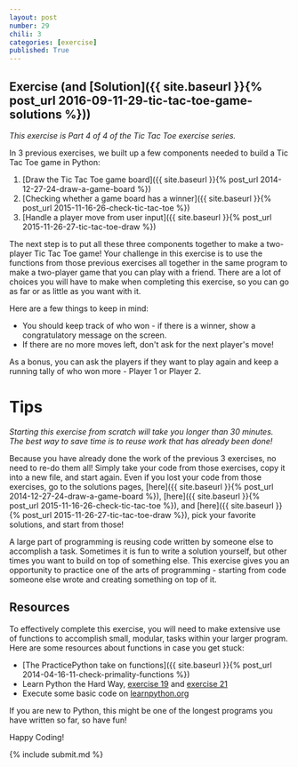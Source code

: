 ```yaml
---
layout: post
number: 29
chili: 3
categories: [exercise]
published: True
---
```


## Exercise (and [Solution]({{ site.baseurl }}{% post_url 2016-09-11-29-tic-tac-toe-game-solutions %}))

_This exercise is Part 4 of 4 of the Tic Tac Toe exercise series._

In 3 previous exercises, we built up a few components needed to build a Tic Tac Toe game in Python:

1. [Draw the Tic Tac Toe game board]({{ site.baseurl }}{% post_url 2014-12-27-24-draw-a-game-board %})
2. [Checking whether a game board has a winner]({{ site.baseurl }}{% post_url 2015-11-16-26-check-tic-tac-toe %})
3. [Handle a player move from user input]({{ site.baseurl }}{% post_url 2015-11-26-27-tic-tac-toe-draw %})

The next step is to put all these three components together to make a two-player Tic Tac Toe game! Your challenge in this exercise is to use the functions from those previous exercises all together in the same program to make a two-player game that you can play with a friend. There are a lot of choices you will have to make when completing this exercise, so you can go as far or as little as you want with it.

Here are a few things to keep in mind:

* You should keep track of who won - if there is a winner, show a congratulatory message on the screen.
* If there are no more moves left, don't ask for the next player's move!

As a bonus, you can ask the players if they want to play again and keep a running tally of who won more - Player 1 or Player 2.

# Tips

_Starting this exercise from scratch will take you longer than 30 minutes. The best way to save time is to reuse work that has already been done!_

Because you have already done the work of the previous 3 exercises, no need to re-do them all! Simply take your code from those exercises, copy it into a new file, and start again. Even if you lost your code from those exercises, go to the solutions pages, [here]({{ site.baseurl }}{% post_url 2014-12-27-24-draw-a-game-board %}), [here]({{ site.baseurl }}{% post_url 2015-11-16-26-check-tic-tac-toe %}), and [here]({{ site.baseurl }}{% post_url 2015-11-26-27-tic-tac-toe-draw %}), pick your favorite solutions, and start from those! 

A large part of programming is reusing code written by someone else to accomplish a task. Sometimes it is fun to write a solution yourself, but other times you want to build on top of something else. This exercise gives you an opportunity to practice one of the arts of programming - starting from code someone else wrote and creating something on top of it.

## Resources

To effectively complete this exercise, you will need to make extensive use of functions to accomplish small, modular, tasks within your larger program. Here are some resources about functions in case you get stuck:

* [The PracticePython take on functions]({{ site.baseurl }}{% post_url 2014-04-16-11-check-primality-functions %})
* Learn Python the Hard Way, [exercise 19](http://learnpythonthehardway.org/book/ex19.html) and [exercise 21](http://learnpythonthehardway.org/book/ex21.html)
* Execute some basic code on [learnpython.org](http://www.learnpython.org/en/Functions)

If you are new to Python, this might be one of the longest programs you have written so far, so have fun!

Happy Coding!

{% include submit.md %}